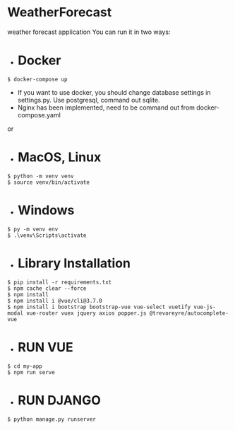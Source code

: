 # WeatherForecast
weather forecast application
You can run it in two ways:
-    # Docker
    $ docker-compose up
    
 - If you want to use docker, you should change database settings in settings.py.
    Use postgresql, command out sqlite.
 - Nginx has been implemented, need to be command out from docker-compose.yaml
 
    
or  

-    # MacOS, Linux
    $ python -m venv venv
    $ source venv/bin/activate
    
-    # Windows
    $ py -m venv env
    $ .\venv\Scripts\activate
    
-    # Library Installation
    $ pip install -r requirements.txt
    $ npm cache clear --force
    $ npm install
    $ npm install i @vue/cli@3.7.0
    $ npm install i bootstrap bootstrap-vue vue-select vuetify vue-js-modal vue-router vuex jquery axios popper.js @trevoreyre/autocomplete-vue
    
    
-    # RUN VUE
    $ cd my-app
    $ npm run serve


-    # RUN DJANGO
    $ python manage.py runserver